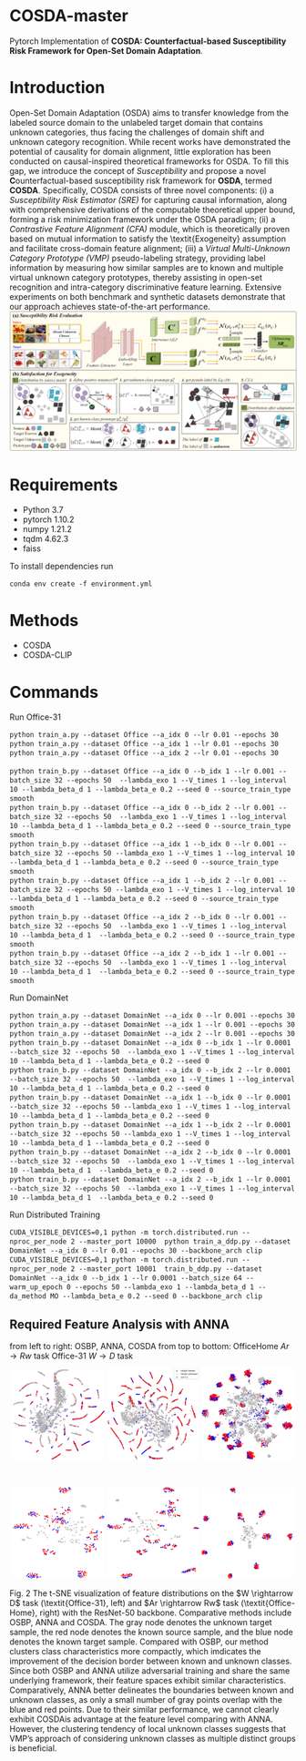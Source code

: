 # COSDA-master
Pytorch Implementation of **COSDA: Counterfactual-based Susceptibility Risk Framework for Open-Set Domain Adaptation**.

# Introduction
Open-Set Domain Adaptation (OSDA) aims to transfer knowledge from the labeled source domain to the unlabeled target domain that contains unknown categories, thus facing the challenges of domain shift and unknown category recognition. While recent works have demonstrated the potential of causality for domain alignment, little exploration has been conducted on causal-inspired theoretical frameworks for OSDA. To fill this gap, we introduce the concept of _Susceptibility_ and propose a novel **C**ounterfactual-based susceptibility risk framework for **OSDA**, termed **COSDA**. 
   Specifically, COSDA consists of three novel components: (i) a _Susceptibility Risk Estimator (SRE)_ for capturing causal information, along with comprehensive derivations of the computable theoretical upper bound, forming a risk minimization framework under the OSDA paradigm; (ii) a _Contrastive Feature Alignment (CFA)_ module, which is theoretically proven based on mutual information to satisfy the \textit{Exogeneity} assumption and facilitate cross-domain feature alignment; (iii) a _Virtual Multi-Unknown Category Prototype (VMP)_ pseudo-labeling strategy, providing label information by measuring how similar samples are to known and multiple virtual unknown category prototypes, thereby assisting in open-set recognition and intra-category discriminative feature learning. Extensive experiments on both benchmark and synthetic datasets demonstrate that our approach achieves state-of-the-art performance.
![image](https://github.com/ZHOURui6025/COSDA-master/blob/master/method.png)


# Requirements
- Python 3.7
- pytorch 1.10.2
- numpy 1.21.2
- tqdm 4.62.3
- faiss

To install dependencies run
 ```
conda env create -f environment.yml
```

# Methods

- COSDA
- COSDA-CLIP

# Commands
 Run Office-31
 ```
python train_a.py --dataset Office --a_idx 0 --lr 0.01 --epochs 30
python train_a.py --dataset Office --a_idx 1 --lr 0.01 --epochs 30
python train_a.py --dataset Office --a_idx 2 --lr 0.01 --epochs 30

python train_b.py --dataset Office --a_idx 0 --b_idx 1 --lr 0.001 --batch_size 32 --epochs 50  --lambda_exo 1 --V_times 1 --log_interval 10 --lambda_beta_d 1 --lambda_beta_e 0.2 --seed 0 --source_train_type smooth
python train_b.py --dataset Office --a_idx 0 --b_idx 2 --lr 0.001 --batch_size 32 --epochs 50  --lambda_exo 1 --V_times 1 --log_interval 10 --lambda_beta_d 1 --lambda_beta_e 0.2 --seed 0 --source_train_type smooth
python train_b.py --dataset Office --a_idx 1 --b_idx 0 --lr 0.001 --batch_size 32 --epochs 50 --lambda_exo 1 --V_times 1 --log_interval 10 --lambda_beta_d 1 --lambda_beta_e 0.2 --seed 0 --source_train_type smooth
python train_b.py --dataset Office --a_idx 1 --b_idx 2 --lr 0.001 --batch_size 32 --epochs 50 --lambda_exo 1 --V_times 1 --log_interval 10 --lambda_beta_d 1 --lambda_beta_e 0.2 --seed 0 --source_train_type smooth
python train_b.py --dataset Office --a_idx 2 --b_idx 0 --lr 0.001 --batch_size 32 --epochs 50  --lambda_exo 1 --V_times 1 --log_interval 10 --lambda_beta_d 1  --lambda_beta_e 0.2 --seed 0 --source_train_type smooth
python train_b.py --dataset Office --a_idx 2 --b_idx 1 --lr 0.001 --batch_size 32 --epochs 50  --lambda_exo 1 --V_times 1 --log_interval 10 --lambda_beta_d 1  --lambda_beta_e 0.2 --seed 0 --source_train_type smooth
```

Run DomainNet
 ```
python train_a.py --dataset DomainNet --a_idx 0 --lr 0.001 --epochs 30
python train_a.py --dataset DomainNet --a_idx 1 --lr 0.001 --epochs 30
python train_a.py --dataset DomainNet --a_idx 2 --lr 0.001 --epochs 30
python train_b.py --dataset DomainNet --a_idx 0 --b_idx 1 --lr 0.0001 --batch_size 32 --epochs 50  --lambda_exo 1 --V_times 1 --log_interval 10 --lambda_beta_d 1 --lambda_beta_e 0.2 --seed 0
python train_b.py --dataset DomainNet --a_idx 0 --b_idx 2 --lr 0.0001 --batch_size 32 --epochs 50  --lambda_exo 1 --V_times 1 --log_interval 10 --lambda_beta_d 1 --lambda_beta_e 0.2 --seed 0
python train_b.py --dataset DomainNet --a_idx 1 --b_idx 0 --lr 0.0001 --batch_size 32 --epochs 50 --lambda_exo 1 --V_times 1 --log_interval 10 --lambda_beta_d 1 --lambda_beta_e 0.2 --seed 0
python train_b.py --dataset DomainNet --a_idx 1 --b_idx 2 --lr 0.0001 --batch_size 32 --epochs 50 --lambda_exo 1 --V_times 1 --log_interval 10 --lambda_beta_d 1 --lambda_beta_e 0.2 --seed 0
python train_b.py --dataset DomainNet --a_idx 2 --b_idx 0 --lr 0.0001 --batch_size 32 --epochs 50  --lambda_exo 1 --V_times 1 --log_interval 10 --lambda_beta_d 1  --lambda_beta_e 0.2 --seed 0
python train_b.py --dataset DomainNet --a_idx 2 --b_idx 1 --lr 0.0001 --batch_size 32 --epochs 50  --lambda_exo 1 --V_times 1 --log_interval 10 --lambda_beta_d 1  --lambda_beta_e 0.2 --seed 0
```




Run Distributed Training
```
CUDA_VISIBLE_DEVICES=0,1 python -m torch.distributed.run --nproc_per_node 2 --master_port 10000  python train_a_ddp.py --dataset DomainNet --a_idx 0 --lr 0.01 --epochs 30 --backbone_arch clip
CUDA_VISIBLE_DEVICES=0,1 python -m torch.distributed.run --nproc_per_node 2 --master_port 10001  train_b_ddp.py --dataset DomainNet --a_idx 0 --b_idx 1 --lr 0.0001 --batch_size 64 --warm_up_epoch 0 --epochs 50 --lambda_exo 1 --lambda_beta_d 1 --da_method MO --lambda_beta_e 0.2 --seed 0 --backbone_arch clip
```

## Required Feature Analysis with ANNA
from left to right: OSBP, ANNA, COSDA
from top to bottom: OfficeHome $Ar \rightarrow Rw$ task
                    Office-31 $W \rightarrow D$ task

<p align="center">
    <img src="https://github.com/ZHOURui6025/COSDA-master/blob/master/tsne/OfficeHome_a_0_b_3_osbp_00.png" width="32%">
    <img src="https://github.com/ZHOURui6025/COSDA-master/blob/master/tsne/OfficeHome_a_0_b_3_anna_00.png" width="32%">
    <img src="https://github.com/ZHOURui6025/COSDA-master/blob/master/tsne/OfficeHome_a_0_b_3_cosda_00.png" width="32%">
</p>
<br>
<p align="center">
    <img src="https://github.com/ZHOURui6025/COSDA-master/blob/master/tsne/Office_a_2_b_1_osbp_00.png" width="32%">
    <img src="https://github.com/ZHOURui6025/COSDA-master/blob/master/tsne/Office_a_2_b_1_anna_00.png" width="32%">
    <img src="https://github.com/ZHOURui6025/COSDA-master/blob/master/tsne/Office_a_2_b_1_cosda_00.png" width="32%">
</p>
Fig. 2 The t-SNE visualization of feature distributions on the $W \rightarrow D$ task (\textit{Office-31}, left) and $Ar \rightarrow Rw$ task (\textit{Office-Home}, right)  with the ResNet-50 backbone. Comparative methods include OSBP, ANNA and COSDA. The gray node denotes the unknown target sample, the red node denotes the known source sample, and the blue node denotes the known target sample. Compared with OSBP, our method clusters class characteristics more compactly, which imdicates the improvement of the decision border between known and unknown classes. Since both OSBP and ANNA utilize adversarial training and share the same underlying framework, their feature spaces exhibit similar characteristics. Comparatively, ANNA better delineates the boundaries between known and unknown classes, as only a small number of gray points overlap with the blue and red points. Due to their similar performance, we cannot clearly exhibit COSDAis advantage at the feature level comparing with ANNA. However, the clustering tendency of local unknown classes suggests that VMP’s approach of considering unknown classes as multiple distinct groups is beneficial.
